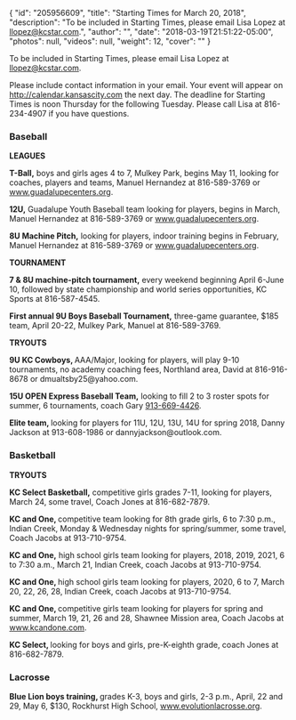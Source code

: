 {
  "id": "205956609",
  "title": "Starting Times for March 20, 2018",
  "description": "To be included in Starting Times, please email Lisa Lopez at llopez@kcstar.com.",
  "author": "",
  "date": "2018-03-19T21:51:22-05:00",
  "photos": null,
  "videos": null,
  "weight": 12,
  "cover": ""
}

<p>To be included in Starting Times, please email Lisa Lopez at <a href="mailto:llopez@kcstar.com" title="">llopez@kcstar.com</a>. </p><p></p><p> </p><div class="ng_z_idx_alfa"><p>Please include contact information in your email. Your event will appear on <a href="http://calendar.kansascity.com/" target="_blank" title="">http://calendar.kansascity.com</a> the next day. The deadline for Starting Times is noon Thursday for the following Tuesday. Please call Lisa at 816-234-4907 if you have questions.</p> </div><p> </p><h3>Baseball </h3><p><strong>LEAGUES</strong></p><p><strong>T-Ball,</strong> boys and girls ages 4 to 7, Mulkey Park, begins May 11, looking for coaches, players and teams, Manuel Hernandez at 816-589-3769 or <a href="http://www.guadalupecenters.org/" target="_blank" title="">www.guadalupecenters.org</a>. </p><p><strong>12U,</strong> Guadalupe Youth Baseball team looking for players, begins in March, Manuel Hernandez at 816-589-3769 or <a href="http://www.guadalupecenters.org/" target="_blank" title="">www.guadalupecenters.org</a>. </p><p><strong>8U Machine Pitch,</strong> looking for players, indoor training begins in February, Manuel Hernandez at 816-589-3769 or <a href="http://www.guadalupecenters.org/" target="_blank" title="">www.guadalupecenters.org</a>. </p><p><strong>TOURNAMENT</strong></p><p><strong>7 &amp; 8U machine-pitch tournament,</strong> every weekend beginning April 6-June 10, followed by state championship and world series opportunities, KC Sports at 816-587-4545. </p><p><strong>First annual 9U Boys Baseball Tournament,</strong> three-game guarantee, $185 team, April 20-22, Mulkey Park, Manuel at 816-589-3769. </p><p><strong>TRYOUTS</strong> </p><p><strong>9U KC Cowboys, </strong>AAA/Major, looking for players, will play 9-10 tournaments, no academy coaching fees, Northland area, David at 816-916-8678 or dmualtsby25@yahoo.com. </p><p><strong>15U OPEN Express Baseball Team,</strong> looking to fill 2 to 3 roster spots for summer, 6 tournaments, coach Gary <a href="tel:(913)%20669-4426" title="">913-669-4426</a>.</p><p><strong>Elite team, </strong>looking for players for 11U, 12U, 13U, 14U for spring 2018, Danny Jackson at 913-608-1986 or dannyjackson@outlook.com. </p><h3>Basketball </h3><p><strong>TRYOUTS</strong></p><p><strong>KC Select Basketball,</strong> competitive girls grades 7-11, looking for players, March 24, some travel, Coach Jones at 816-682-7879. </p><p><strong>KC and One, </strong>competitive team looking for 8th grade girls, 6 to 7:30 p.m., Indian Creek, Monday &amp; Wednesday nights for spring/summer, some travel, Coach Jacobs at 913-710-9754.</p><p><strong>KC and One,</strong> high school girls team looking for players, 2018, 2019, 2021, 6 to 7:30 a.m., March 21, Indian Creek, coach Jacobs at 913-710-9754. </p><p><strong>KC and One, </strong>high school girls team looking for players, 2020, 6 to 7, March 20, 22, 26, 28, Indian Creek, coach Jacobs at 913-710-9754.</p><p><strong>KC and One, </strong>competitive girls team looking for players for spring and summer, March 19, 21, 26 and 28, Shawnee Mission area, Coach Jacobs at <a href="http://www.kcandone.com/" target="_blank" title="">www.kcandone.com</a>. </p><p><strong>KC Select, </strong>looking for boys and girls, pre-K-eighth grade, coach Jones at 816-682-7879.</p><h3>Lacrosse </h3><p><strong>Blue Lion boys training, </strong>grades K-3, boys and girls, 2-3 p.m., April, 22 and 29, May 6, $130, Rockhurst High School, <a href="http://www.evolutionlacrosse.org/" target="_blank" title="">www.evolutionlacrosse.org</a>. </p>

